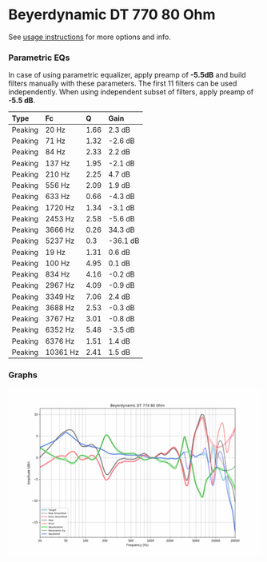# Beyerdynamic DT 770 80 Ohm
See [usage instructions](https://github.com/jaakkopasanen/AutoEq#usage) for more options and info.

### Parametric EQs
In case of using parametric equalizer, apply preamp of **-5.5dB** and build filters manually
with these parameters. The first 11 filters can be used independently.
When using independent subset of filters, apply preamp of **-5.5 dB**.

| Type    | Fc       |    Q | Gain     |
|:--------|:---------|:-----|:---------|
| Peaking | 20 Hz    | 1.66 | 2.3 dB   |
| Peaking | 71 Hz    | 1.32 | -2.6 dB  |
| Peaking | 84 Hz    | 2.33 | 2.2 dB   |
| Peaking | 137 Hz   | 1.95 | -2.1 dB  |
| Peaking | 210 Hz   | 2.25 | 4.7 dB   |
| Peaking | 556 Hz   | 2.09 | 1.9 dB   |
| Peaking | 633 Hz   | 0.66 | -4.3 dB  |
| Peaking | 1720 Hz  | 1.34 | -3.1 dB  |
| Peaking | 2453 Hz  | 2.58 | -5.6 dB  |
| Peaking | 3666 Hz  | 0.26 | 34.3 dB  |
| Peaking | 5237 Hz  | 0.3  | -36.1 dB |
| Peaking | 19 Hz    | 1.31 | 0.6 dB   |
| Peaking | 100 Hz   | 4.95 | 0.1 dB   |
| Peaking | 834 Hz   | 4.16 | -0.2 dB  |
| Peaking | 2967 Hz  | 4.09 | -0.9 dB  |
| Peaking | 3349 Hz  | 7.06 | 2.4 dB   |
| Peaking | 3688 Hz  | 2.53 | -0.3 dB  |
| Peaking | 3767 Hz  | 3.01 | -0.8 dB  |
| Peaking | 6352 Hz  | 5.48 | -3.5 dB  |
| Peaking | 6376 Hz  | 1.51 | 1.4 dB   |
| Peaking | 10361 Hz | 2.41 | 1.5 dB   |

### Graphs
![](./Beyerdynamic%20DT%20770%2080%20Ohm.png)